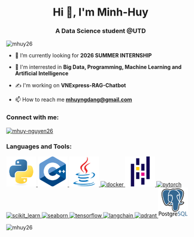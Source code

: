 <h1 align="center">Hi 👋, I'm Minh-Huy</h1>
<h3 align="center">A Data Science student @UTD</h3>

<p align="left"> <img src="https://komarev.com/ghpvc/?username=mhuy26&label=Profile%20views&color=0e75b6&style=flat" alt="mhuy26" /> </p>

- 🔭 I’m currently looking for **2026 SUMMER INTERNSHIP**

- 👀 I'm interrested in **Big Data, Programming, Machine Learning and Artificial Intelligence**

- ✍️ I'm working on **VNExpress-RAG-Chatbot**

- 📫 How to reach me **mhuyngdang@gmail.com**

<h3 align="left">Connect with me:</h3>
<p align="left">
<a href="https://linkedin.com/in/mhuy-nguyen26" target="blank"><img align="center" src="https://raw.githubusercontent.com/rahuldkjain/github-profile-readme-generator/master/src/images/icons/Social/linked-in-alt.svg" alt="mhuy-nguyen26" height="70" width="80" /></a>
</p>

<h3 align="left">Languages and Tools:</h3>
<p align="left">
  <!-- Existing tools -->
  <a href="https://www.python.org" target="_blank" rel="noreferrer">
    <img src="https://raw.githubusercontent.com/devicons/devicon/master/icons/python/python-original.svg" alt="python" width="80" height="80"/>
  </a>
  
  <a href="https://www.w3schools.com/cpp/" target="_blank" rel="noreferrer">
    <img src="https://raw.githubusercontent.com/devicons/devicon/master/icons/cplusplus/cplusplus-original.svg" alt="cplusplus" width="80" height="80"/>
  </a>
  
 <a href="https://www.java.com" target="_blank" rel="noreferrer">
    <img src="https://raw.githubusercontent.com/devicons/devicon/master/icons/java/java-original.svg" alt="java" width="80" height="80"/>
  </a>
  
  <a href="https://www.docker.com/" target="_blank" rel="noreferrer">
    <img src="https://labs.flinters.vn/wp-content/uploads/2021/07/docker-logo.png" alt="docker" width="280" height="280"/>
  </a>
 
  <a href="https://pandas.pydata.org/" target="_blank" rel="noreferrer">
    <img src="https://raw.githubusercontent.com/devicons/devicon/2ae2a900d2f041da66e950e4d48052658d850630/icons/pandas/pandas-original.svg" alt="pandas" width="80" height="80"/>
  </a>
  
  <a href="https://pytorch.org/" target="_blank" rel="noreferrer">
    <img src="https://www.vectorlogo.zone/logos/pytorch/pytorch-icon.svg" alt="pytorch" width="80" height="80"/>
  </a>
  <a href="https://scikit-learn.org/" target="_blank" rel="noreferrer">
    <img src="https://upload.wikimedia.org/wikipedia/commons/0/05/Scikit_learn_logo_small.svg" alt="scikit_learn" width="130" height="130"/>
  </a>
  <a href="https://seaborn.pydata.org/" target="_blank" rel="noreferrer">
    <img src="https://seaborn.pydata.org/_images/logo-mark-lightbg.svg" alt="seaborn" width="80" height="80"/>
  </a>
  <a href="https://www.tensorflow.org" target="_blank" rel="noreferrer">
    <img src="https://www.vectorlogo.zone/logos/tensorflow/tensorflow-icon.svg" alt="tensorflow" width="70" height="70"/>
  </a>

  <!-- LangChain -->
  <a href="https://www.langchain.com/" target="_blank" rel="noreferrer">
    <img src="https://python.langchain.com/img/brand/wordmark-dark.png" alt="langchain" width="330" height="330"/>
  </a>

  <!-- Qdrant -->
  <a href="https://qdrant.tech/" target="_blank" rel="noreferrer">
    <img src="https://qdrant.tech/img/qdrant-logo.svg"alt="qdrant" width="220" height="220"/>
  </a>

  <a href="https://www.postgresql.org" target="_blank" rel="noreferrer">
    <img src="https://raw.githubusercontent.com/devicons/devicon/master/icons/postgresql/postgresql-original-wordmark.svg" alt="postgresql" width="80" height="80"/>
  </a>
</p>


<p><img align="center" src="https://github-readme-stats.vercel.app/api/top-langs?username=mhuy26&show_icons=true&locale=en&layout=compact" alt="mhuy26" /></p>
